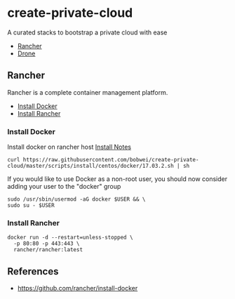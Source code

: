 # create-private-cloud

A curated stacks to bootstrap a private cloud with ease

- [Rancher](#rancher)
- [Drone](drone)


## Rancher

Rancher is a complete container management platform.

- [Install Docker](#install-docker)
- [Install Rancher](#install-rancher)

### Install Docker

Install docker on rancher host [Install Notes](https://rancher.com/docs/rancher/v2.x/en/installation/single-node-install/#software)

```
curl https://raw.githubusercontent.com/bobwei/create-private-cloud/master/scripts/install/centos/docker/17.03.2.sh | sh
```

If you would like to use Docker as a non-root user, you should now consider adding your user to the "docker" group

```
sudo /usr/sbin/usermod -aG docker $USER && \
sudo su - $USER
```

### Install Rancher

```
docker run -d --restart=unless-stopped \
  -p 80:80 -p 443:443 \
  rancher/rancher:latest
```


## References

- https://github.com/rancher/install-docker
